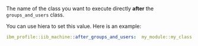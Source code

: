 The name of the class you want to execute directly **after** the `groups_and_users` class.

You can use hiera to set this value. Here is an example:

```yaml
ibm_profile::iib_machine::after_groups_and_users:  my_module::my_class
```
